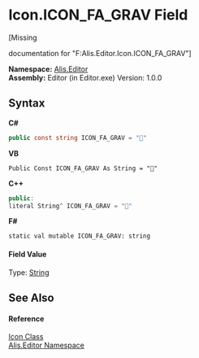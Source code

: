 # Icon.ICON_FA_GRAV Field
 

\[Missing <summary> documentation for "F:Alis.Editor.Icon.ICON_FA_GRAV"\]

**Namespace:**&nbsp;<a href="b150ade4-39de-a232-5f06-d3cdc1b2c538">Alis.Editor</a><br />**Assembly:**&nbsp;Editor (in Editor.exe) Version: 1.0.0

## Syntax

**C#**<br />
``` C#
public const string ICON_FA_GRAV = ""
```

**VB**<br />
``` VB
Public Const ICON_FA_GRAV As String = ""
```

**C++**<br />
``` C++
public:
literal String^ ICON_FA_GRAV = ""
```

**F#**<br />
``` F#
static val mutable ICON_FA_GRAV: string
```


#### Field Value
Type: <a href="https://docs.microsoft.com/dotnet/api/system.string" target="_blank">String</a>

## See Also


#### Reference
<a href="cc0f883c-67f8-f772-c6d7-a60b129f22a7">Icon Class</a><br /><a href="b150ade4-39de-a232-5f06-d3cdc1b2c538">Alis.Editor Namespace</a><br />